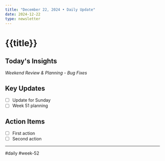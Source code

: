 ```yaml
---
title: "December 22, 2024 • Daily Update"
date: 2024-12-22
type: newsletter
---
```

# {{title}}

## Today's Insights
*Weekend Review & Planning - Bug Fixes*

## Key Updates
- [ ] Update for Sunday
- [ ] Week 51 planning

## Action Items
- [ ] First action
- [ ] Second action

---
#daily #week-52